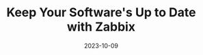 ---
title: "Keep Your Software's Up to Date with Zabbix"
date: 2023-10-09
tags: [""]
dbiblogtitle: keep-your-softwares-up-to-date-with-zabbix
---